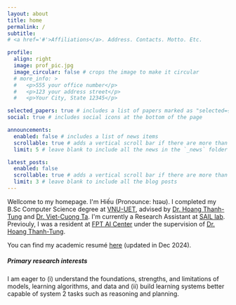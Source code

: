 ```yaml
---
layout: about
title: home
permalink: /
subtitle: 
# <a href='#'>Affiliations</a>. Address. Contacts. Motto. Etc.

profile:
  align: right
  image: prof_pic.jpg
  image_circular: false # crops the image to make it circular
  # more_info: >
  #   <p>555 your office number</p>
  #   <p>123 your address street</p>
  #   <p>Your City, State 12345</p>

selected_papers: true # includes a list of papers marked as "selected={true}"
social: true # includes social icons at the bottom of the page

announcements:
  enabled: false # includes a list of news items
  scrollable: true # adds a vertical scroll bar if there are more than 3 news items
  limit: 5 # leave blank to include all the news in the `_news` folder

latest_posts:
  enabled: false
  scrollable: true # adds a vertical scroll bar if there are more than 3 new posts items
  limit: 3 # leave blank to include all the blog posts
---
```


<!-- Write your biography here. Tell the world about yourself. Link to your favorite [subreddit](http://reddit.com). You can put a picture in, too. The code is already in, just name your picture `prof_pic.jpg` and put it in the `img/` folder.

Put your address / P.O. box / other info right below your picture. You can also disable any of these elements by editing `profile` property of the YAML header of your `_pages/about.md`. Edit `_bibliography/papers.bib` and Jekyll will render your [publications page](/al-folio/publications/) automatically.

Link to your social media connections, too. This theme is set up to use [Font Awesome icons](https://fontawesome.com/) and [Academicons](https://jpswalsh.github.io/academicons/), like the ones below. Add your Facebook, Twitter, LinkedIn, Google Scholar, or just disable all of them. -->


Wellcome to my homepage. I'm Hiếu (Pronounce: hɪəʊ).
I completed my B.Sc Computer Science degree at [VNU-UET](https://uet.vnu.edu.vn/en/), advised by [Dr. Hoang Thanh-Tung](https://scholar.google.com/citations?user=xZU08d0AAAAJ&hl=en) and [Dr. Viet-Cuong Ta](https://scholar.google.com/citations?hl=en&user=j9_spcUAAAAJ&view_op=list_works&sortby=pubdate). 
I'm currently a Research Assistant at [SAIL lab](https://www.sail-research.com/).
Previouly, I was a resident at [FPT AI Center](https://fpt-aicenter.com/en/ai-residency) under the supervision of [Dr. Hoang Thanh-Tung](https://scholar.google.com/citations?user=xZU08d0AAAAJ&hl=en). 


You can find my academic resumé [here](assets/pdf/AI_ML_Research_Resume.pdf) (updated in Dec 2024).

##### Primary research interests

I am eager to (i) understand the foundations, strengths, and limitations of models, learning algorithms, and data and (ii) build learning systems better capable of system 2 tasks such as reasoning and planning.

